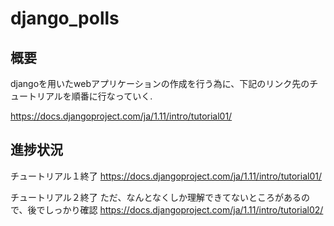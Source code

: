 # django_polls

## 概要

djangoを用いたwebアプリケーションの作成を行う為に、下記のリンク先のチュートリアルを順番に行なっていく.

https://docs.djangoproject.com/ja/1.11/intro/tutorial01/

## 進捗状況
チュートリアル１終了
https://docs.djangoproject.com/ja/1.11/intro/tutorial01/

チュートリアル２終了
ただ、なんとなくしか理解できてないところがあるので、後でしっかり確認
https://docs.djangoproject.com/ja/1.11/intro/tutorial02/


